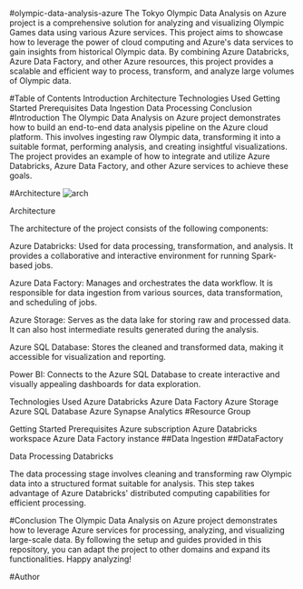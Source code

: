 #olympic-data-analysis-azure
The Tokyo Olympic Data Analysis on Azure project is a comprehensive solution for analyzing and visualizing Olympic Games data using various Azure services. This project aims to showcase how to leverage the power of cloud computing and Azure's data services to gain insights from historical Olympic data. By combining Azure Databricks, Azure Data Factory, and other Azure resources, this project provides a scalable and efficient way to process, transform, and analyze large volumes of Olympic data.

#Table of Contents
Introduction
Architecture
Technologies Used
Getting Started
Prerequisites
Data Ingestion
Data Processing
Conclusion
#Introduction
The Olympic Data Analysis on Azure project demonstrates how to build an end-to-end data analysis pipeline on the Azure cloud platform. This involves ingesting raw Olympic data, transforming it into a suitable format, performing analysis, and creating insightful visualizations. The project provides an example of how to integrate and utilize Azure Databricks, Azure Data Factory, and other Azure services to achieve these goals.

#Architecture
![arch](https://github.com/pankaj8210/Olympics-Data-Analytics/assets/60617234/332dd635-c741-417a-b2de-bc525649052e)


Architecture

The architecture of the project consists of the following components:

Azure Databricks: Used for data processing, transformation, and analysis. It provides a collaborative and interactive environment for running Spark-based jobs.

Azure Data Factory: Manages and orchestrates the data workflow. It is responsible for data ingestion from various sources, data transformation, and scheduling of jobs.

Azure Storage: Serves as the data lake for storing raw and processed data. It can also host intermediate results generated during the analysis.

Azure SQL Database: Stores the cleaned and transformed data, making it accessible for visualization and reporting.

Power BI: Connects to the Azure SQL Database to create interactive and visually appealing dashboards for data exploration.

Technologies Used
Azure Databricks
Azure Data Factory
Azure Storage
Azure SQL Database
Azure Synapse Analytics
#Resource Group

Getting Started
Prerequisites
Azure subscription
Azure Databricks workspace
Azure Data Factory instance
##Data Ingestion
##DataFactory

Data Processing
Databricks

The data processing stage involves cleaning and transforming raw Olympic data into a structured format suitable for analysis. This step takes advantage of Azure Databricks' distributed computing capabilities for efficient processing.

#Conclusion
The Olympic Data Analysis on Azure project demonstrates how to leverage Azure services for processing, analyzing, and visualizing large-scale data. By following the setup and guides provided in this repository, you can adapt the project to other domains and expand its functionalities. Happy analyzing!

#Author
